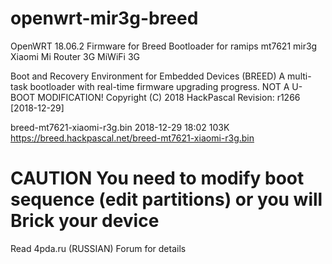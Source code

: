 # openwrt-mir3g-breed
OpenWRT 18.06.2 Firmware for Breed Bootloader for ramips mt7621 mir3g Xiaomi Mi Router 3G MiWiFi 3G

Boot and Recovery Environment for Embedded Devices (BREED)
A multi-task bootloader with real-time firmware upgrading progress.
NOT A U-BOOT MODIFICATION!
Copyright (C) 2018 HackPascal
Revision: r1266 [2018-12-29] 

breed-mt7621-xiaomi-r3g.bin	2018-12-29 18:02 	103K
https://breed.hackpascal.net/breed-mt7621-xiaomi-r3g.bin

# CAUTION You need to modify boot sequence (edit partitions) or you will Brick your device
Read 4pda.ru (RUSSIAN) Forum for details
